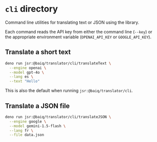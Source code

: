 # `cli` directory

Command line utilities for translating text or JSON using the library.

Each command reads the API key from either the command line (`--key`) or the
appropriate environment variable (`OPENAI_API_KEY` or `GOOGLE_API_KEY`).

## Translate a short text

```sh
deno run jsr:@baiq/translator/cli/translateText \
  --engine openai \
  --model gpt-4o \
  --lang es \
  --text "Hello"
```

This is also the default when running `jsr:@baiq/translator/cli`.

## Translate a JSON file

```sh
deno run jsr:@baiq/translator/cli/translateJSON \
  --engine google \
  --model gemini-1.5-flash \
  --lang fr \
  --file data.json
```
